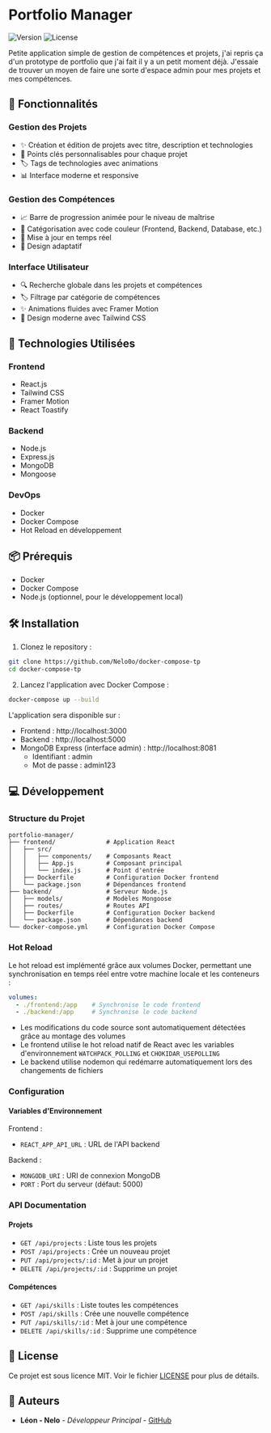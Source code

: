 # Portfolio Manager

![Version](https://img.shields.io/badge/version-1.0.0-blue.svg)
![License](https://img.shields.io/badge/license-MIT-green.svg)

Petite application simple de gestion de compétences et projets, j'ai repris ça d'un prototype de portfolio que j'ai fait il y a un petit moment déjà. J'essaie de trouver un moyen de faire une sorte d'espace admin pour mes projets et mes compétences.

## 🌟 Fonctionnalités

### Gestion des Projets
- ✨ Création et édition de projets avec titre, description et technologies
- 🎯 Points clés personnalisables pour chaque projet
- 🏷️ Tags de technologies avec animations
- 📊 Interface moderne et responsive

### Gestion des Compétences
- 📈 Barre de progression animée pour le niveau de maîtrise
- 🎨 Catégorisation avec code couleur (Frontend, Backend, Database, etc.)
- 🔄 Mise à jour en temps réel
- 📱 Design adaptatif

### Interface Utilisateur
- 🔍 Recherche globale dans les projets et compétences
- 🏷️ Filtrage par catégorie de compétences
- ✨ Animations fluides avec Framer Motion
- 🌙 Design moderne avec Tailwind CSS

## 🚀 Technologies Utilisées

### Frontend
- React.js
- Tailwind CSS
- Framer Motion
- React Toastify

### Backend
- Node.js
- Express.js
- MongoDB
- Mongoose

### DevOps
- Docker
- Docker Compose
- Hot Reload en développement

## 📦 Prérequis
- Docker
- Docker Compose
- Node.js (optionnel, pour le développement local)

## 🛠️ Installation

1. Clonez le repository :
```bash
git clone https://github.com/Nelo0o/docker-compose-tp
cd docker-compose-tp
```

2. Lancez l'application avec Docker Compose :
```bash
docker-compose up --build
```

L'application sera disponible sur :
- Frontend : http://localhost:3000
- Backend : http://localhost:5000
- MongoDB Express (interface admin) : http://localhost:8081
  - Identifiant : admin
  - Mot de passe : admin123

## 💻 Développement

### Structure du Projet
```
portfolio-manager/
├── frontend/              # Application React
│   ├── src/
│   │   ├── components/    # Composants React
│   │   ├── App.js         # Composant principal
│   │   └── index.js       # Point d'entrée
│   ├── Dockerfile         # Configuration Docker frontend
│   └── package.json       # Dépendances frontend
├── backend/               # Serveur Node.js
│   ├── models/            # Modèles Mongoose
│   ├── routes/            # Routes API
│   ├── Dockerfile         # Configuration Docker backend
│   └── package.json       # Dépendances backend
└── docker-compose.yml     # Configuration Docker Compose
```
### Hot Reload
Le hot reload est implémenté grâce aux volumes Docker, permettant une synchronisation en temps réel entre votre machine locale et les conteneurs :
```yaml
volumes:
  - ./frontend:/app    # Synchronise le code frontend
  - ./backend:/app     # Synchronise le code backend
```
- Les modifications du code source sont automatiquement détectées grâce au montage des volumes
- Le frontend utilise le hot reload natif de React avec les variables d'environnement `WATCHPACK_POLLING` et `CHOKIDAR_USEPOLLING`
- Le backend utilise nodemon qui redémarre automatiquement lors des changements de fichiers

### Configuration

#### Variables d'Environnement
Frontend :
- `REACT_APP_API_URL` : URL de l'API backend

Backend :
- `MONGODB_URI` : URI de connexion MongoDB
- `PORT` : Port du serveur (défaut: 5000)

### API Documentation

#### Projets
- `GET /api/projects` : Liste tous les projets
- `POST /api/projects` : Crée un nouveau projet
- `PUT /api/projects/:id` : Met à jour un projet
- `DELETE /api/projects/:id` : Supprime un projet

#### Compétences
- `GET /api/skills` : Liste toutes les compétences
- `POST /api/skills` : Crée une nouvelle compétence
- `PUT /api/skills/:id` : Met à jour une compétence
- `DELETE /api/skills/:id` : Supprime une compétence

## 📄 License

Ce projet est sous licence MIT. Voir le fichier [LICENSE](LICENSE) pour plus de détails.

## 👥 Auteurs

- **Léon - Nelo** - *Développeur Principal* - [GitHub](https://github.com/Nelo0o)
